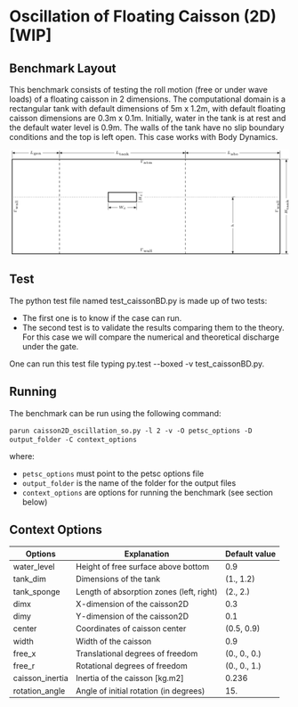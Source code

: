 # Oscillation of Floating Caisson (2D) [WIP]

## Benchmark Layout

This benchmark consists of testing the roll motion (free or under wave loads) of a floating caisson in 2 dimensions. The computational domain is a rectangular tank with default dimensions of 5m x 1.2m, with default floating caisson dimensions are 0.3m x 0.1m. Initially, water in the tank is at rest and the default water level is 0.9m. The walls of the tank have no slip boundary conditions and the top is left open.
This case works with Body Dynamics.

![Alt text](floating_caisson.png)

## Test

The python test file named test_caissonBD.py is made up of two tests:

* The first one is to know if the case can run.
* The second test is to validate the results comparing them to the theory. For this case we will compare the numerical and theoretical discharge under the gate.

One can run this test file typing py.test --boxed -v test_caissonBD.py.

## Running

The benchmark can be run using the following command:
```
parun caisson2D_oscillation_so.py -l 2 -v -O petsc_options -D output_folder -C context_options
```
where:
* `petsc_options` must point to the petsc options file
* `output_folder` is the name of the folder for the output files
* `context_options` are options for running the benchmark (see section below)

## Context Options


| Options        | Explanation                                                         | Default value |
|----------------|---------------------------------------------------------------------|---------------|
| water_level    | Height of free surface above bottom                                 | 0.9           |
| tank_dim       | Dimensions of the tank                                              | (1., 1.2)     |
| tank_sponge    | Length of absorption zones (left, right)                            | (2., 2.)      |
| dimx           | X-dimension of the caisson2D                                        | 0.3           |
| dimy           | Y-dimension of the caisson2D                                        | 0.1           |
| center         | Coordinates of caisson center                                       | (0.5, 0.9)    |
| width          | Width of the caisson                                                | 0.9           |
| free_x         | Translational degrees of freedom                                    | (0., 0., 0.)  |
| free_r         | Rotational degrees of freedom                                       | (0., 0., 1.)  |
| caisson_inertia| Inertia of the caisson [kg.m2]                                      | 0.236         |
| rotation_angle | Angle of initial rotation (in degrees)                              | 15.           |
